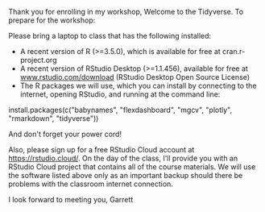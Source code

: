 Thank you for enrolling in my workshop, Welcome to the Tidyverse. To prepare for the workshop:

Please bring a laptop to class that has the following installed:

* A recent version of R (>=3.5.0), which is available for free at cran.r-project.org
* A recent version of RStudio Desktop (>=1.1.456), available for free at www.rstudio.com/download (RStudio Desktop Open Source License)
* The R packages we will use, which you can install by connecting to the internet, opening RStudio, and running at the command line:

install.packages(c("babynames", "flexdashboard", "mgcv", "plotly", "rmarkdown", "tidyverse"))

And don't forget your power cord!

Also, please sign up for a free RStudio Cloud account at https://rstudio.cloud/. On the day of the class, I'll provide you with an RStudio Cloud project that contains all of the course materials. We will use the software listed above only as an important backup should there be problems with the classroom internet connection.

I look forward to meeting you,
Garrett